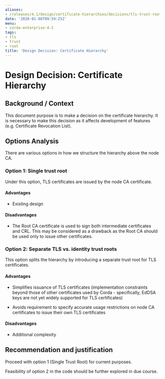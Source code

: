 ```yaml
---
aliases:
- /releases/4.1/design/certificate-hierarchies/decisions/tls-trust-root.html
date: '2020-01-08T09:59:25Z'
menu:
- corda-enterprise-4-1
tags:
- tls
- trust
- root
title: 'Design Decision: Certificate Hierarchy'
---
```



# Design Decision: Certificate Hierarchy


## Background / Context

This document purpose is to make a decision on the certificate hierarchy. It is necessary to make this decision as it
                affects development of features (e.g. Certificate Revocation List).


## Options Analysis

There are various options in how we structure the hierarchy above the node CA.


### Option 1: Single trust root

Under this option, TLS certificates are issued by the node CA certificate.


#### Advantages


* Existing design



#### Disadvantages


* The Root CA certificate is used to sign both intermediate certificates and CRL. This may be considered as a drawback as the Root CA should be used only to issue other certificates.



### Option 2: Separate TLS vs. identity trust roots

This option splits the hierarchy by introducing a separate trust root for TLS certificates.


#### Advantages


* Simplifies issuance of TLS certificates (implementation constraints beyond those of other certificates used by Corda - specifically, EdDSA keys are not yet widely supported for TLS certificates)


* Avoids requirement to specify accurate usage restrictions on node CA certificates to issue their own TLS certificates



#### Disadvantages


* Additional complexity



## Recommendation and justification

Proceed with option 1 (Single Trust Root) for current purposes.

Feasibility of option 2 in the code should be further explored in due course.


